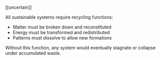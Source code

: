 [[uncertain]]

All sustainable systems require recycling functions:

- Matter must be broken down and reconstituted
- Energy must be transformed and redistributed
- Patterns must dissolve to allow new formations

Without this function, any system would eventually stagnate or collapse under accumulated waste.